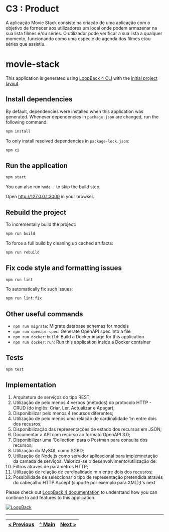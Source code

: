 # C3 : Product

A aplicação Movie Stack consiste na criação de uma aplicação com o objetivo de fornecer aos utilizadores um local onde podem armazenar na sua lista filmes e/ou séries. O utilizador pode verificar a sua lista a qualquer momento, funcionando como uma espécie de agenda dos filmes e/ou séries que assistiu.

# movie-stack

This application is generated using [LoopBack 4 CLI](https://loopback.io/doc/en/lb4/Command-line-interface.html) with the
[initial project layout](https://loopback.io/doc/en/lb4/Loopback-application-layout.html).

## Install dependencies

By default, dependencies were installed when this application was generated.
Whenever dependencies in `package.json` are changed, run the following command:

```sh
npm install
```

To only install resolved dependencies in `package-lock.json`:

```sh
npm ci
```

## Run the application

```sh
npm start
```

You can also run `node .` to skip the build step.

Open http://127.0.0.1:3000 in your browser.

## Rebuild the project

To incrementally build the project:

```sh
npm run build
```

To force a full build by cleaning up cached artifacts:

```sh
npm run rebuild
```

## Fix code style and formatting issues

```sh
npm run lint
```

To automatically fix such issues:

```sh
npm run lint:fix
```

## Other useful commands

- `npm run migrate`: Migrate database schemas for models
- `npm run openapi-spec`: Generate OpenAPI spec into a file
- `npm run docker:build`: Build a Docker image for this application
- `npm run docker:run`: Run this application inside a Docker container

## Tests

```sh
npm test
```
## Implementation

1. Arquitetura de serviços do tipo REST;
2. Utilização de pelo menos 4 verbos (métodos) do protocolo HTTP - CRUD (do inglês: Criar, Ler, Actualizar e
Apagar);
3. Disponibilizar pelo menos 4 recursos diferentes;
4. Utilização de pelo menos uma relação de cardinalidade 1:n entre dois dos recusros;
5. Disponibilização das representações de estado dos recursos em JSON;
6. Documentar a API com recurso ao formato OpenAPI 3.0;
7. Disponibilizar uma ‘Collection’ para o Postman para consulta dos recursos;
8. Utilização do MySQL como SGBD;
9. Utilização de Node.js como servidor aplicacional para implemnetação da camada de serviços.
Valoriza-se o desenvolvimento/utilização de:
1. Filtros através de parâmetros HTTP;
2. Utilização de relação de cardinalidade m:n entre dois dos recusros;
3. Possibilidade de seleccionar o tipo de representação pretendida através do cabeçalho HTTP Accept (suporte
por exemplo para XML);t's next

Please check out [LoopBack 4 documentation](https://loopback.io/doc/en/lb4/) to
understand how you can continue to add features to this application.

[![LoopBack](https://github.com/strongloop/loopback-next/raw/master/docs/site/imgs/branding/Powered-by-LoopBack-Badge-(blue)-@2x.png)](http://loopback.io/)


---
[< Previous](c2.md) | [^ Main](https://github.com/movie-stack/report-main/tree/main/docs) | [Next >](c4.md)
:--- | :---: | ---: 
